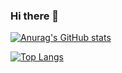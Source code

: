 ### Hi there 👋

[![Anurag's GitHub stats](https://github-readme-stats.vercel.app/api?username=Anmizi)](https://github.com/anuraghazra/github-readme-stats)

[![Top Langs](https://github-readme-stats.vercel.app/api/top-langs/?username=Anmizi&layout=compact)](https://github.com/anuraghazra/github-readme-stats)

<!--
**Anmizi/Anmizi** is a ✨ _special_ ✨ repository because its `README.md` (this file) appears on your GitHub profile.

Here are some ideas to get you started:

- 🔭 I’m currently working on ...
- 🌱 I’m currently learning ...
- 👯 I’m looking to collaborate on ...
- 🤔 I’m looking for help with ...
- 💬 Ask me about ...
- 📫 How to reach me: ...
- 😄 Pronouns: ...
- ⚡ Fun fact: ...
-->
